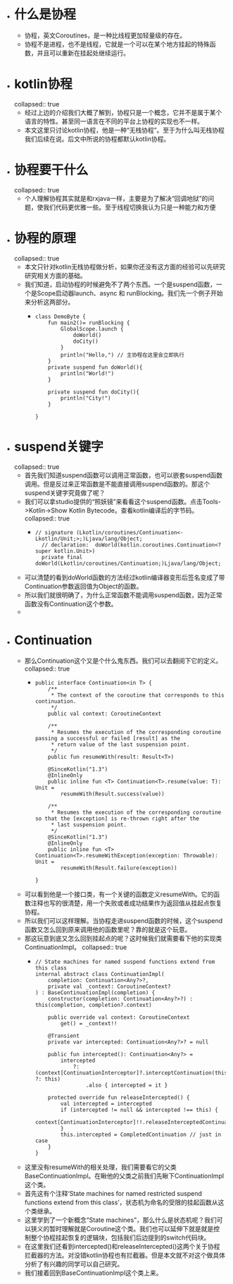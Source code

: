 - # 什么是协程
	- 协程，英文Coroutines，是一种比线程更加轻量级的存在。
	- 协程不是进程，也不是线程，它就是一个可以在某个地方挂起的特殊函数，并且可以重新在挂起处继续运行。
- # kotlin协程
  collapsed:: true
	- 经过上边的介绍我们大概了解到，协程只是一个概念，它并不是属于某个语言的特性。甚至同一语言在不同的平台上协程的实现也不一样。
	- 本文这里只讨论kotlin协程，他是一种“无栈协程”。至于为什么叫无栈协程我们后续在说。后文中所说的协程都默认kotlin协程。
- # 协程要干什么
  collapsed:: true
	- 个人理解协程其实就是和rxjava一样，主要是为了解决“回调地狱”的问题，使我们代码更优雅一些。至于线程切换我认为只是一种能力和方便
- # 协程的原理
  collapsed:: true
	- 本文只针对kotlin无栈协程做分析，如果你还没有这方面的经验可以先研究研究相关方面的基础。
	- 我们知道，启动协程的时候避免不了两个东西。一个是suspend函数，一个是Scope启动器launch、async 和 runBlocking。我们先一个例子开始来分析这两部分。
		- ```
		  class DemoByte {
		      fun main2()= runBlocking {
		          GlobalScope.launch {
		              doWorld()
		              doCity()
		          }
		          println("Hello,") // 主协程在这里会立即执行
		      }
		      private suspend fun doWorld(){
		          println("World!")
		      }
		  
		      private suspend fun doCity(){
		          println("City!")
		      }
		  
		  }
		  ```
- # suspend关键字
  collapsed:: true
	- 首先我们知道suspend函数可以调用正常函数，也可以嵌套suspend函数调用。但是反过来正常函数是不能直接调用suspend函数的。那这个suspend关键字究竟做了呢？
	- 我们可以拿studio提供的“照妖镜”来看看这个suspend函数。点击Tools->Kotlin->Show Kotlin Bytecode。查看kotlin编译后的字节码。
	  collapsed:: true
		- ```
		  // signature (Lkotlin/coroutines/Continuation<-Lkotlin/Unit;>;)Ljava/lang/Object;
		    // declaration:  doWorld(kotlin.coroutines.Continuation<? super kotlin.Unit>)
		    private final doWorld(Lkotlin/coroutines/Continuation;)Ljava/lang/Object;
		  ```
	- 可以清楚的看到doWorld函数的方法经过kotlin编译器变形后签名变成了带Continuation参数返回值为Object的函数。
	- 所以我们就很明确了，为什么正常函数不能调用suspend函数，因为正常函数没有Continuation这个参数。
	-
- # Continuation
	- 那么Continuation这个又是个什么鬼东西。我们可以去翻阅下它的定义。
	  collapsed:: true
		- ```
		  public interface Continuation<in T> {
		      /**
		       * The context of the coroutine that corresponds to this continuation.
		       */
		      public val context: CoroutineContext
		  
		      /**
		       * Resumes the execution of the corresponding coroutine passing a successful or failed [result] as the
		       * return value of the last suspension point.
		       */
		      public fun resumeWith(result: Result<T>)
		      
		      @SinceKotlin("1.3")
		      @InlineOnly
		      public inline fun <T> Continuation<T>.resume(value: T): Unit =
		          resumeWith(Result.success(value))
		  
		      /**
		       * Resumes the execution of the corresponding coroutine so that the [exception] is re-thrown right after the
		       * last suspension point.
		       */
		      @SinceKotlin("1.3")
		      @InlineOnly
		      public inline fun <T> Continuation<T>.resumeWithException(exception: Throwable): Unit =
		          resumeWith(Result.failure(exception))
		  
		  }
		  
		  ```
	- 可以看到他是一个接口类，有一个关键的函数定义resumeWith。它的函数注释也写的很清楚，用一个失败或者成功结果作为返回值从挂起点恢复协程。
	- 所以我们可以这样理解。当协程走进suspend函数的时候，这个suspend函数又怎么回到原来调用他的函数里呢？靠的就是这个玩意。
	- 那这玩意到底又怎么回到挂起点的呢？这时候我们就需要看下他的实现类ContinuationImpl。
	  collapsed:: true
		- ```
		  // State machines for named suspend functions extend from this class
		  internal abstract class ContinuationImpl(
		      completion: Continuation<Any?>?,
		      private val _context: CoroutineContext?
		  ) : BaseContinuationImpl(completion) {
		      constructor(completion: Continuation<Any?>?) : this(completion, completion?.context)
		  
		      public override val context: CoroutineContext
		          get() = _context!!
		  
		      @Transient
		      private var intercepted: Continuation<Any?>? = null
		  
		      public fun intercepted(): Continuation<Any?> =
		          intercepted
		              ?: (context[ContinuationInterceptor]?.interceptContinuation(this) ?: this)
		                  .also { intercepted = it }
		  
		      protected override fun releaseIntercepted() {
		          val intercepted = intercepted
		          if (intercepted != null && intercepted !== this) {
		              context[ContinuationInterceptor]!!.releaseInterceptedContinuation(intercepted)
		          }
		          this.intercepted = CompletedContinuation // just in case
		      }
		  }
		  ```
	- 这里没有resumeWith的相关处理，我们需要看它的父类BaseContinuationImpl。在瞅他的父类之前我们先瞅下ContinuationImpl这个类。
	- 首先这有个注释‘State machines for named restricted suspend functions extend from this class’，状态机为命名的受限的挂起函数从这个类继承。
	- 这里学到了一个新概念“State machines”，那么什么是状态机呢？我们可以狭义的暂时理解就是Coroutine这个类。我们也可以延伸下就是就是控制整个协程挂起恢复的逻辑块，包括我们后边提到的switch代码块。
	- 在这里我们还看到intercepted()和releaseIntercepted()这两个关于协程拦截器的方法。对没错kotlin协程也有拦截器。但是本文就不对这个做具体分析了有兴趣的同学可以自己研究。
	- 我们接着回到BaseContinuationImpl这个类上来。